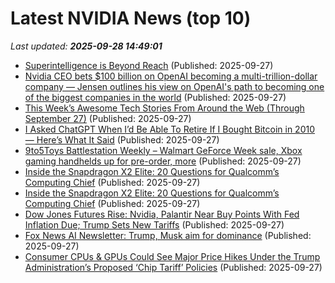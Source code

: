 # Latest NVIDIA News (top 10)
_Last updated: **2025-09-28 14:49:01**_

- [Superintelligence is Beyond Reach](https://dailyreckoning.com/superintelligence-is-beyond-reach/) (Published: 2025-09-27)
- [Nvidia CEO bets $100 billion on OpenAI becoming a multi-trillion-dollar company — Jensen outlines his view on OpenAI's path to becoming one of the biggest companies in the world](https://www.tomshardware.com/tech-industry/jensen-huang-says-open-ai-will-be-a-multi-trillion-dollar-company) (Published: 2025-09-27)
- [This Week’s Awesome Tech Stories From Around the Web (Through September 27)](https://singularityhub.com/2025/09/27/this-weeks-awesome-tech-stories-from-around-the-web-through-september-27/) (Published: 2025-09-27)
- [I Asked ChatGPT When I’d Be Able To Retire If I Bought Bitcoin in 2010 — Here’s What It Said](https://finance.yahoo.com/news/asked-chatgpt-d-able-retire-131202113.html) (Published: 2025-09-27)
- [9to5Toys Battlestation Weekly – Walmart GeForce Week sale, Xbox gaming handhelds up for pre-order, more](http://9to5toys.com/2025/09/27/9to5toys-battlestation-weekly-geforce-week-sale-xbox-gaming-handhelds/) (Published: 2025-09-27)
- [Inside the Snapdragon X2 Elite: 20 Questions for Qualcomm’s Computing Chief](https://me.pcmag.com/en/processors/32492/inside-the-snapdragon-x2-elite-20-questions-for-qualcomms-computing-chief) (Published: 2025-09-27)
- [Inside the Snapdragon X2 Elite: 20 Questions for Qualcomm’s Computing Chief](https://uk.pcmag.com/processors/160308/inside-the-snapdragon-x2-elite-20-questions-for-qualcomms-computing-chief) (Published: 2025-09-27)
- [Dow Jones Futures Rise: Nvidia, Palantir Near Buy Points With Fed Inflation Due; Trump Sets New Tariffs](https://biztoc.com/x/4c6156d9ead5887d) (Published: 2025-09-27)
- [Fox News AI Newsletter: Trump, Musk aim for dominance](https://www.foxnews.com/tech/ai-newsletter-trump-musk-aim-dominance) (Published: 2025-09-27)
- [Consumer CPUs & GPUs Could See Major Price Hikes Under the Trump Administration’s Proposed ‘Chip Tariff’ Policies](https://wccftech.com/consumer-cpus-gpus-could-see-major-price-hikes/) (Published: 2025-09-27)
